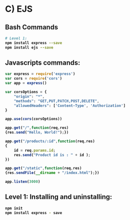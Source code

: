 # C) EJS



## Bash Commands
<b>

```bash
# Level 1:
npm install express --save
npm install ejs --save
```
</b>



## Javascripts commands:

<b>

```javascript
var express = require('express')
var cors = require('cors')
var app = express()

var corsOptions = {
    "origin": "*",
    "methods": "GET,PUT,PATCH,POST,DELETE",
    "allowedHeaders": ['Content-Type', 'Authorization']
}

app.use(cors(corsOptions))

app.get("/",function(req,res)
{res.send("Hello, World!");})

app.get("/products/:id",function(req,res)
{
    id = req.params.id;
    res.send("Product id is : " + id );
})

app.get("/static",function(req,res)
{res.sendFile(__dirname + "/index.html");})

app.listen(3000)
```

</b>






## Level 1: Installing and uninstalling:




<b>

```bash
npm init
npm install express - save
```
</b>



